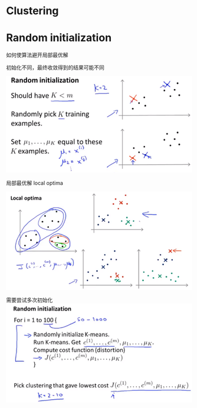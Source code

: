 # Clustering

# Random initialization

如何使算法避开局部最优解

初始化不同，最终收敛得到的结果可能不同

![1620788338254](..\image\1620788338254.png)

局部最优解 local optima

![1620788519328](..\image\1620788519328.png)

需要尝试多次初始化![1620788720322](..\image\1620788720322.png)

